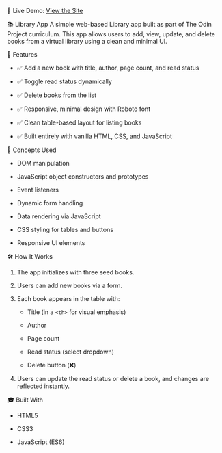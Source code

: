 🔗 Live Demo: [View the Site](https://zimwick.github.io/library/)

📚 Library App
A simple web-based Library app built as part of The Odin Project curriculum. This app allows users to add, view, update, and delete books from a virtual library using a clean and minimal UI.

🚀 Features

- ✅ Add a new book with title, author, page count, and read status

- ✅ Toggle read status dynamically

- ✅ Delete books from the list

- ✅ Responsive, minimal design with Roboto font

- ✅ Clean table-based layout for listing books

- ✅ Built entirely with vanilla HTML, CSS, and JavaScript

🧠 Concepts Used

- DOM manipulation

- JavaScript object constructors and prototypes

- Event listeners

- Dynamic form handling

- Data rendering via JavaScript

- CSS styling for tables and buttons

- Responsive UI elements

🛠️ How It Works

1. The app initializes with three seed books.

2. Users can add new books via a form.

3. Each book appears in the table with:

   - Title (in a `<th>` for visual emphasis)

   - Author

   - Page count

   - Read status (select dropdown)

   - Delete button (❌)

4. Users can update the read status or delete a book, and changes are reflected instantly.

🎓 Built With

- HTML5

- CSS3

- JavaScript (ES6)
